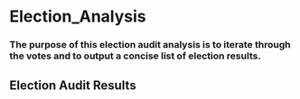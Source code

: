 # Election_Analysis

### The purpose of this election audit analysis is to iterate through the votes and to output a concise list of election results.

## Election Audit Results

